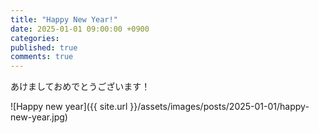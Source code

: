 ```yaml
---
title: "Happy New Year!"
date: 2025-01-01 09:00:00 +0900
categories:
published: true
comments: true
---
```


あけましておめでとうございます！

![Happy new year]({{ site.url }}/assets/images/posts/2025-01-01/happy-new-year.jpg)

